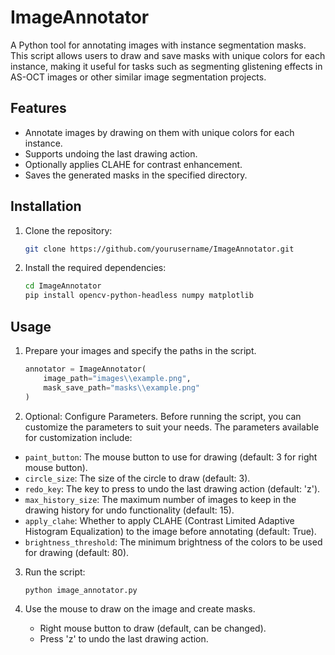 # ImageAnnotator
A Python tool for annotating images with instance segmentation masks. This script allows users to draw and save masks with unique colors for each instance, making it useful for tasks such as segmenting glistening effects in AS-OCT images or other similar image segmentation projects.

## Features
- Annotate images by drawing on them with unique colors for each instance.
- Supports undoing the last drawing action.
- Optionally applies CLAHE for contrast enhancement.
- Saves the generated masks in the specified directory.

## Installation

1. Clone the repository:
    ```sh
    git clone https://github.com/yourusername/ImageAnnotator.git
    ```

2. Install the required dependencies:
    ```sh
    cd ImageAnnotator
    pip install opencv-python-headless numpy matplotlib
    ```

## Usage
1. Prepare your images and specify the paths in the script.
    ```python
    annotator = ImageAnnotator(
        image_path="images\\example.png",
        mask_save_path="masks\\example.png"
    )
    ```
2. Optional: Configure Parameters. Before running the script, you can customize the parameters to suit your needs. The parameters available for customization include:

- `paint_button`: The mouse button to use for drawing (default: 3 for right mouse button).
- `circle_size`: The size of the circle to draw (default: 3).
- `redo_key`: The key to press to undo the last drawing action (default: 'z').
- `max_history_size`: The maximum number of images to keep in the drawing history for undo functionality (default: 15).
- `apply_clahe`: Whether to apply CLAHE (Contrast Limited Adaptive Histogram Equalization) to the image before annotating (default: True).
- `brightness_threshold`: The minimum brightness of the colors to be used for drawing (default: 80).

3. Run the script:
    ```sh
    python image_annotator.py
    ```

4. Use the mouse to draw on the image and create masks.
    - Right mouse button to draw (default, can be changed).
    - Press 'z' to undo the last drawing action.
